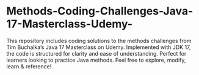# Methods-Coding-Challenges-Java-17-Masterclass-Udemy-
This repository includes coding solutions to the methods challenges from Tim Buchalka’s Java 17 Masterclass on Udemy. Implemented with JDK 17, the code is structured for clarity and ease of understanding. Perfect for learners looking to practice Java methods. Feel free to explore, modify, learn &amp; reference!.
